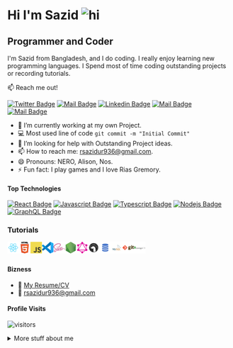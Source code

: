 # Hi I'm Sazid <img src="https://user-images.githubusercontent.com/1303154/88677602-1635ba80-d120-11ea-84d8-d263ba5fc3c0.gif" width="28px" height="28px" alt="hi">

## Programmer and Coder

I'm Sazid from Bangladesh, and I do coding. I really enjoy learning new programming languages. I Spend most of time coding outstanding projects or recording tutorials.

:mailbox: Reach me out!

[![Twitter Badge](https://img.shields.io/badge/-@Rsazidur-1ca0f1?style=flat&labelColor=1ca0f1&logo=twitter&logoColor=white&link=https://twitter.com/Ipenywis)](https://twitter.com/Rsazidur936) [![Mail Badge](https://img.shields.io/badge/-Sazidur-0e76a8?style=flat&labelColor=0e76a8&&logo=facebook&logoColor=white)](https://www.facebook.com/Sazidur936) [![Linkedin Badge](https://img.shields.io/badge/-rsazidur-0e76a8?style=flat&labelColor=0e76a8&logo=linkedin&logoColor=white)](https://www.linkedin.com/in/rsazidur936/) [![Mail Badge](https://img.shields.io/badge/-@sazidr-e84393?style=flat&labelColor=e84393&logo=instagram&logoColor=white)](https://instagram.com/sazidr_rahman/) [![Mail Badge](https://img.shields.io/badge/-rsazidur-c0392b?style=flat&labelColor=c0392b&logo=gmail&logoColor=white)](mailto:rsazidur936@gmail.com)

<!-- TODO: Add last video link -->

- 🔭 I’m currently working at my own Project.
- :computer: Most used line of code `git commit -m "Initial Commit"`
- 🤔 I’m looking for help with Outstanding Project ideas.
- 📫 How to reach me: rsazidur936@gmail.com.
- 😄 Pronouns: NERO, Alison, Nos.
- ⚡ Fun fact: I play games and I love Rias Gremory.

#### Top Technologies

<!-- TODO: Make technologies links takes you to repositories -->

[![React Badge](https://img.shields.io/badge/-React-61DBFB?style=for-the-badge&labelColor=black&logo=react&logoColor=61DBFB)](#) [![Javascript Badge](https://img.shields.io/badge/-Javascript-F0DB4F?style=for-the-badge&labelColor=black&logo=javascript&logoColor=F0DB4F)](#) [![Typescript Badge](https://img.shields.io/badge/-Typescript-007acc?style=for-the-badge&labelColor=black&logo=typescript&logoColor=007acc)](#) [![Nodejs Badge](https://img.shields.io/badge/-Nodejs-3C873A?style=for-the-badge&labelColor=black&logo=node.js&logoColor=3C873A)](#) [![GraphQL Badge](https://img.shields.io/badge/-GraphQl-e535ab?style=for-the-badge&labelColor=black&logo=node.js&logoColor=e535ab)](#)

### Tutorials

<img align="left" alt="React" width="26px" src="https://raw.githubusercontent.com/github/explore/80688e429a7d4ef2fca1e82350fe8e3517d3494d/topics/react/react.png" />

<img align="left" alt="HTML5" width="26px" src="https://raw.githubusercontent.com/github/explore/80688e429a7d4ef2fca1e82350fe8e3517d3494d/topics/html/html.png" />

<img align="left" alt="JavaScript" width="26px" src="https://raw.githubusercontent.com/github/explore/80688e429a7d4ef2fca1e82350fe8e3517d3494d/topics/javascript/javascript.png" />

<img align="left" alt="Visual Studio Code" width="26px" src="https://raw.githubusercontent.com/github/explore/80688e429a7d4ef2fca1e82350fe8e3517d3494d/topics/visual-studio-code/visual-studio-code.png" />

<img align="left" alt="Sass" width="26px" src="https://raw.githubusercontent.com/github/explore/80688e429a7d4ef2fca1e82350fe8e3517d3494d/topics/sass/sass.png" />

<img align="left" alt="Node.js" width="26px" src="https://raw.githubusercontent.com/github/explore/80688e429a7d4ef2fca1e82350fe8e3517d3494d/topics/nodejs/nodejs.png" />

<img align="left" alt="GraphQL" width="26px" src="https://raw.githubusercontent.com/github/explore/80688e429a7d4ef2fca1e82350fe8e3517d3494d/topics/graphql/graphql.png" />

<img align="left" alt="Deno" width="26px" src="https://raw.githubusercontent.com/github/explore/361e2821e2dea67711cde99c9c40ed357061cf27/topics/deno/deno.png" />

<img align="left" alt="SQL" width="26px" src="https://raw.githubusercontent.com/github/explore/80688e429a7d4ef2fca1e82350fe8e3517d3494d/topics/sql/sql.png" />

<img align="left" alt="MySQL" width="26px" src="https://raw.githubusercontent.com/github/explore/80688e429a7d4ef2fca1e82350fe8e3517d3494d/topics/mysql/mysql.png" />

<img align="left" alt="Git" width="26px" src="https://raw.githubusercontent.com/github/explore/80688e429a7d4ef2fca1e82350fe8e3517d3494d/topics/git/git.png" />

<img align="left" alt="MongoDB" width="26px" src="https://raw.githubusercontent.com/github/explore/80688e429a7d4ef2fca1e82350fe8e3517d3494d/topics/mongodb/mongodb.png" />

<br />
<br />

#### Bizness
- :paperclip: [My Resume/CV]()
- :email: rsazidur936@gmail.com


#### Profile Visits 

![visitors](https://visitor-badge.glitch.me/badge?page_id=rsazidur.rsazidur)

<details>
<summary>
  More stuff about me
</summary>

<br >

I love sharing knowledge and help others, courses and code together for helping other developers, and that's why NERO exists!

#### Who is NERO?

NERO is a game character in DMC. In reality sazid do coding and programming. Including new technologies and frameworks and anything really related to programming world.

#### Coding Stats

<!--START_SECTION:waka-->

```text
Python   15 mins         █████████████████████████   100.00 %
```

<!--END_SECTION:waka-->

#### Github Stats

<img align="left" width="49%" src ="https://github-readme-stats.vercel.app/api?username=rsazidur&show_icons=true&theme=radical" />

<p><img align="top" 
width="48%" src="https://github-readme-stats.vercel.app/api/top-langs?username=rsazidur&show_icons=true&locale=en&theme=radical&layout=compact" alt="rsazidur" /></p>

<p><img align="center" src="https://github-readme-streak-stats.herokuapp.com/?user=rsazidur&theme=radical" alt="rsazidur" /></p>

</details>


[reactplaylist]: https://www.youtube.com/watch?v=KxXXEL-k47Y&list=PLvXDmnBbOF7RnYiZvDwl2Pzcs2kfi10wd
[vscodetutorial]: https://www.youtube.com/watch?v=Bkie2ai8qeE&t=8s
[htmltutorial]: https://www.youtube.com/watch?v=VK6MXVxOsws&t=27s
[javascripttutorial]: https://www.youtube.com/watch?v=D-LHKvmX37E